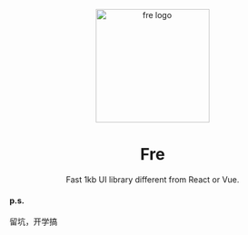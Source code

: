 <p align="center"><img src="http://wx2.sinaimg.cn/mw690/0060lm7Tly1ftpm5b3ihfj3096097aaj.jpg" alt="fre logo" width="200"></p>
<h1 align="center">Fre</h1>
<p align="center">Fast 1kb UI library different from React or Vue.</p>

#### p.s.
留坑，开学搞
